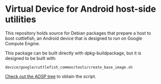 # Virtual Device for Android host-side utilities

This repository holds source for Debian packages that prepare a host
to boot cuttlefish, an Android device that is designed to run on Google
Compute Engine.

This package can be built directly with dpkg-buildpackage, but it is
designed to be built with:

    device/google/cuttlefish_common/tools/create_base_image.sh

[Check out the AOSP tree](https://source.android.com/setup/build/downloading)
to obtain the script.
